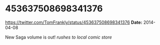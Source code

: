 # 453637508698341376
https://twitter.com/TomFrankly/status/453637508698341376
**Date:** 2014-04-08

New Saga volume is out! *rushes to local comic store*
